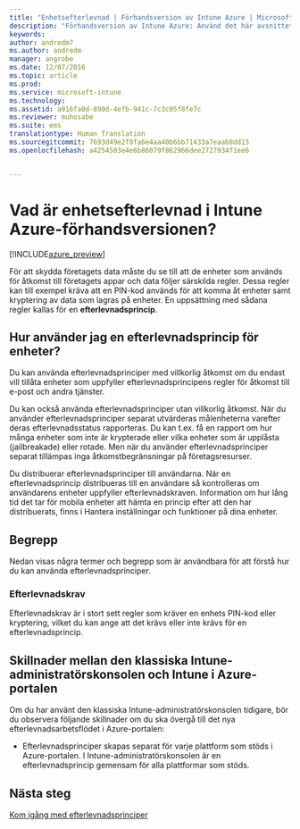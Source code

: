 ```yaml
---
title: "Enhetsefterlevnad | Förhandsversion av Intune Azure | Microsoft Docs"
description: "Förhandsversion av Intune Azure: Använd det här avsnittet om du vill veta mer om enhetsefterlevnad i Microsoft Intune"
keywords: 
author: andredm7
ms.author: andredm
manager: angrobe
ms.date: 12/07/2016
ms.topic: article
ms.prod: 
ms.service: microsoft-intune
ms.technology: 
ms.assetid: a916fa0d-890d-4efb-941c-7c3c05f8fe7c
ms.reviewer: muhosabe
ms.suite: ems
translationtype: Human Translation
ms.sourcegitcommit: 7693d49e2f0fa6e4aa40b6bb71433a7eaab8dd15
ms.openlocfilehash: a4254503e4e6b86079f862966dee2727934f1ee6


---
```


# <a name="what-is-device-compliance-in-intune-azure-preview"></a>Vad är enhetsefterlevnad i Intune Azure-förhandsversionen?


[!INCLUDE[azure_preview](../includes/azure_preview.md)]

För att skydda företagets data måste du se till att de enheter som används för åtkomst till företagets appar och data följer särskilda regler. Dessa regler kan till exempel kräva att en PIN-kod används för att komma åt enheter samt kryptering av data som lagras på enheter. En uppsättning med sådana regler kallas för en **efterlevnadsprincip**.

##  <a name="how-should-i-use-a-device-compliance-policy"></a>Hur använder jag en efterlevnadsprincip för enheter?
Du kan använda efterlevnadsprinciper med villkorlig åtkomst om du endast vill tillåta enheter som uppfyller efterlevnadsprincipens regler för åtkomst till e-post och andra tjänster.

Du kan också använda efterlevnadsprinciper utan villkorlig åtkomst.
När du använder efterlevnadsprinciper separat utvärderas målenheterna varefter deras efterlevnadsstatus rapporteras. Du kan t.ex. få en rapport om hur många enheter som inte är krypterade eller vilka enheter som är upplåsta (jailbreakade) eller rotade. Men när du använder efterlevnadsprinciper separat tillämpas inga åtkomstbegränsningar på företagsresurser.

Du distribuerar efterlevnadsprinciper till användarna. När en efterlevnadsprincip distribueras till en användare så kontrolleras om användarens enheter uppfyller efterlevnadskraven. Information om hur lång tid det tar för mobila enheter att hämta en princip efter att den har distribuerats, finns i Hantera inställningar och funktioner på dina enheter.

##  <a name="concepts"></a>Begrepp
Nedan visas några termer och begrepp som är användbara för att förstå hur du kan använda efterlevnadsprinciper.

### <a name="compliance-requirements"></a>Efterlevnadskrav
Efterlevnadskrav är i stort sett regler som kräver en enhets PIN-kod eller kryptering, vilket du kan ange att det krävs eller inte krävs för en efterlevnadsprincip.

<!---### Actions for noncompliance

You can specify what needs to happen when a device is determined as noncompliant. This can be a sequence of actions during a specific time.
When you specify these actions, Intune will automatically initiate them in the sequence you specify. See the following example of a sequence of
actions for a device that continues to be in the noncompliant status for
a week:

-   When the device is first determined to be non-compliant, an email with noncompliant notification is sent to the user.

-   3 days after initial noncompliance state, a follow up reminder is sent to the user.

-   5 days after initial noncompliance state, a final reminder with a notification that access to company resources will be blocked on the device in 2 days if the compliance issues are not remediated is sent to the user.

-   7 days after initial noncompliance state, access to company resources is blocked. This requires that you have conditional access policy that specifies that access from noncompliant devices should    be blocked for services such as Exchange and SharePoint.

### Grace Period

This is the time between when a device is first determined as
noncompliant to when access to company resources on that device is blocked. This time allows for time that the user has to resolve
compliance issues on the device. You can also use this time to create your action sequences to send notifications to the user before their access is blocked.

Remember that you need to implement conditional access policies in addition to compliance policies in order for access to company resources to be blocked.--->

##  <a name="differences-between-the-classic-intune-admin-console-and-intune-in-the-azure-portal"></a>Skillnader mellan den klassiska Intune-administratörskonsolen och Intune i Azure-portalen


Om du har använt den klassiska Intune-administratörskonsolen tidigare, bör du observera följande skillnader om du ska övergå till det nya efterlevnadsarbetsflödet i Azure-portalen:


-   Efterlevnadsprinciper skapas separat för varje plattform som stöds i Azure-portalen. I Intune-administratörskonsolen är en efterlevnadsprincip gemensam för alla plattformar som stöds.


<!--- -   In the Azure portal, you have the ability to specify actions and notifications that are intiated when a device is determined to be noncompliant. This ability does not exist in the Intune admin console.

-   In the Azure portal, you can set a grace period to allow time for the end-user to get their device back to compliance status before they completely lose the ability to get company data on their device. This is not available in the Intune admin console.--->

##  <a name="next-steps"></a>Nästa steg

[Kom igång med efterlevnadsprinciper](get-started-with-device-compliance.md)


<!---### See also

Conditional access--->



<!--HONumber=Feb17_HO1-->


